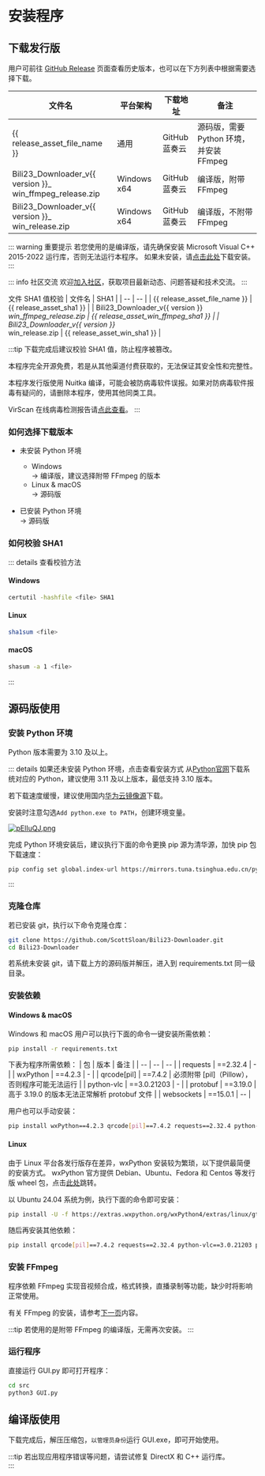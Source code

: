 <script setup>
    import { version } from '../../package.json'
    
    let release_asset_file_name = `Bili23_Downloader_v${version}_release.zip`
    let release_asset_win_ffmpeg_file_name = `Bili23_Downloader_v${version}_win_ffmpeg_release.zip`
    let release_asset_win_file_name = `Bili23_Downloader_v${version}_win_release.zip`

    let release_asset_github = (version, file)=> {
        return `https://github.com/ScottSloan/Bili23-Downloader/releases/download/v${version}/${file}`
    }

    let release_asset_url = 'https://wwx.lanzout.com/ilBBQ33e819e'
    let release_asset_win_ffmpeg_url = 'https://wwx.lanzout.com/i96lE33e82kb'
    let release_asset_win_url = 'https://wwx.lanzout.com/ih6nn33e83ah'

    let release_asset_sha1 = '95c5d8e3441b19e0be061ee4209cff8e5c3948a0'
    let release_asset_win_ffmpeg_sha1 = '1e89fc33c51f7950d29d9b914e810673fb8dad36'
    let release_asset_win_sha1 = '3f03ada655e66d90b1a2a609ffff82ec906a3fed'

</script>

# 安装程序
## 下载发行版
用户可前往 [GitHub Release](https://github.com/ScottSloan/Bili23-Downloader/releases/) 页面查看历史版本，也可以在下方列表中根据需要选择下载。

| 文件名 | 平台架构 | 下载地址 | 备注 |
| --- | --- | --- | --- |
| {{ release_asset_file_name }} | 通用 | <a :href="release_asset_github(version, release_asset_file_name)" target="_blank" rel="noreferer">GitHub</a> <br> <a :href="release_asset_url" target="_blank" rel="noreferer">蓝奏云</a> | 源码版，需要 Python 环境，并安装 FFmpeg |
| <span>Bili23_Downloader_v{{ version }}_</span><br><span>win_ffmpeg_release.zip</span> | Windows x64 | <a :href="release_asset_github(version, release_asset_win_ffmpeg_file_name)" target="_blank" rel="noreferer">GitHub</a> <br> <a :href="release_asset_win_ffmpeg_url" target="_blank" rel="noreferer">蓝奏云</a> | 编译版，附带 FFmpeg |
| <span>Bili23_Downloader_v{{ version }}_</span><br><span>win_release.zip</span> | Windows x64 | <a :href="release_asset_github(version, release_asset_win_file_name)" target="_blank" rel="noreferer">GitHub</a> <br> <a :href="release_asset_win_url" target="_blank" rel="noreferer">蓝奏云</a> | 编译版，不附带 FFmpeg |

::: warning 重要提示
若您使用的是编译版，请先确保安装 Microsoft Visual C++ 2015-2022 运行库，否则无法运行本程序。
如果未安装，请[点击此处](https://aka.ms/vs/17/release/vc_redist.x64.exe)下载安装。
:::

::: info 社区交流
欢迎[加入社区](https://bili23.scott-sloan.cn/doc/community.html)，获取项目最新动态、问题答疑和技术交流。
:::

文件 SHA1 值校验
| 文件名 | SHA1 |
| -- | -- |
| {{ release_asset_file_name }} | {{ release_asset_sha1 }} |
| <span>Bili23_Downloader_v{{ version }}_</span><br><span>win_ffmpeg_release.zip</span> | {{ release_asset_win_ffmpeg_sha1 }} |
| <span>Bili23_Downloader_v{{ version }}_</span><br><span>win_release.zip</span> | {{ release_asset_win_sha1 }} |

:::tip
下载完成后建议校验 SHA1 值，防止程序被篡改。  

本程序完全开源免费，若是从其他渠道付费获取的，无法保证其安全性和完整性。  

本程序发行版使用 Nuitka 编译，可能会被防病毒软件误报。如果对防病毒软件报毒有疑问的，请删除本程序，使用其他同类工具。  

VirScan 在线病毒检测报告请[点此查看](https://www.virscan.org/report/c38475156fc01dd2c4f5c0291151ef872e38d1749e3cc01e438393f9aa545c3c)。
:::

### 如何选择下载版本
+ 未安装 Python 环境  
    + Windows  
        -> 编译版，建议选择附带 FFmpeg 的版本  
    + Linux & macOS  
        -> 源码版  

+ 已安装 Python 环境  
    -> 源码版

### 如何校验 SHA1
::: details 查看校验方法
#### Windows
```bash
certutil -hashfile <file> SHA1
```

#### Linux
```bash
sha1sum <file>
```

#### macOS
```bash
shasum -a 1 <file>
```
:::

## 源码版使用
### 安装 Python 环境
Python 版本需要为 3.10 及以上。

::: details 如果还未安装 Python 环境，点击查看安装方式
从[Python官网](https://www.python.org/)下载系统对应的 Python，建议使用 3.11 及以上版本，最低支持 3.10 版本。  

若下载速度缓慢，建议使用国内[华为云镜像源](https://mirrors.huaweicloud.com/python/)下载。  

安装时注意勾选`Add python.exe to PATH`，创建环境变量。  

[![pElIuQJ.png](https://s21.ax1x.com/2025/02/23/pElIuQJ.png)](https://imgse.com/i/pElIuQJ)

完成 Python 环境安装后，建议执行下面的命令更换 pip 源为清华源，加快 pip 包下载速度：
```bash
pip config set global.index-url https://mirrors.tuna.tsinghua.edu.cn/pypi/web/simple
```
:::

### 克隆仓库
若已安装 git，执行以下命令克隆仓库：
```bash
git clone https://github.com/ScottSloan/Bili23-Downloader.git
cd Bili23-Downloader
```

若系统未安装 git，请下载上方的源码版并解压，进入到 requirements.txt 同一级目录。

### 安装依赖
#### Windows & macOS
Windows 和 macOS 用户可以执行下面的命令一键安装所需依赖：

```bash
pip install -r requirements.txt
```

下表为程序所需依赖：
| 包 | 版本 | 备注 |
| -- | -- | -- |
| requests | ==2.32.4 | - |
| wxPython | ==4.2.3 | - |
| qrcode[pil] | ==7.4.2 | 必须附带 [pil]（Pillow），否则程序可能无法运行 |
| python-vlc | ==3.0.21203 | - |
| protobuf | ==3.19.0 | 高于 3.19.0 的版本无法正常解析 protobuf 文件 |
| websockets | ==15.0.1 | -- |

用户也可以手动安装：
```bash
pip install wxPython==4.2.3 qrcode[pil]==7.4.2 requests==2.32.4 python-vlc==3.0.21203 protobuf==3.19.0 websockets==15.0.1
```
#### Linux
由于 Linux 平台各发行版存在差异，wxPython 安装较为繁琐，以下提供最简便的安装方式。
wxPython 官方提供 Debian、Ubuntu、Fedora 和 Centos 等发行版 wheel 包，点击[此处](https://extras.wxpython.org/wxPython4/extras/linux/gtk3/)跳转。

以 Ubuntu 24.04 系统为例，执行下面的命令即可安装：
```bash
pip install -U -f https://extras.wxpython.org/wxPython4/extras/linux/gtk3/ubuntu-24.04/ wxPython
```

随后再安装其他依赖：
```bash
pip install qrcode[pil]==7.4.2 requests==2.32.4 python-vlc==3.0.21203 protobuf==3.19.0 websockets==15.0.1
```

### 安装 FFmpeg
程序依赖 FFmpeg 实现音视频合成，格式转换，直播录制等功能，缺少时将影响正常使用。  

有关 FFmpeg 的安装，请参考[下一页](https://bili23.scott-sloan.cn/doc/install/ffmpeg.html)内容。  

:::tip
若使用的是附带 FFmpeg 的编译版，无需再次安装。
:::

### 运行程序
直接运行 GUI.py 即可打开程序：

```bash
cd src
python3 GUI.py
```

## 编译版使用
下载完成后，解压压缩包，`以管理员身份`运行 GUI.exe，即可开始使用。 

:::tip
若出现应用程序错误等问题，请尝试修复 DirectX 和 C++ 运行库。  
:::